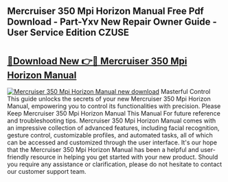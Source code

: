 ## Mercruiser 350 Mpi Horizon Manual Free Pdf Download - Part-Yxv New Repair Owner Guide - User Service Edition CZUSE

# <h2><a href="http://bc80251.oget.top/?id=Mercruiser+350+Mpi+Horizon+Manual">🔗Download New 👉🔴 Mercruiser 350 Mpi Horizon Manual</a></h2>

[![Mercruiser 350 Mpi Horizon Manual new download](https://i.imgur.com/5g1atiW.png)](http://bc80251.oget.top/?id=Mercruiser+350+Mpi+Horizon+Manual)
Masterful Control This guide unlocks the secrets of your new Mercruiser 350 Mpi Horizon Manual, empowering you to control its functionalities with precision. Please Keep Mercruiser 350 Mpi Horizon Manual This Manual For future reference and troubleshooting tips. Mercruiser 350 Mpi Horizon Manual comes with an impressive collection of advanced features, including facial recognition, gesture control, customizable profiles, and automated tasks, all of which can be accessed and customized through the user interface. It's our hope that the Mercruiser 350 Mpi Horizon Manual has been a helpful and user-friendly resource in helping you get started with your new product. Should you require any assistance or clarification, please do not hesitate to contact our customer support team.
